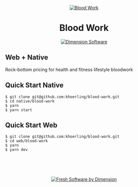 <center>

[![Blood Work][is-image]][ds-link]

# Blood Work

[![Dimension Software][html5-image]][ds-link]

</center>

## Web + Native

Rock-bottom pricing for health and fitness lifestyle bloodwork

## Quick Start Native

```
$ git clone git@github.com:khoerling/blood-work.git
$ cd native/blood-work
$ yarn
$ yarn start
```

## Quick Start Web

```
$ git clone git@github.com:khoerling/blood-work.git
$ cd web/blood-work
$ yarn
$ yarn dev
```

<br />
<br />
<br />
<center>

[![Fresh Software by Dimension][ds-image]][ds-link]

</center>

[ds-link]: https://dimensionsoftware.com
[is-image]: https://dimensionsoftware.com/static/images/github/skull_keys.png
[html5-image]: http://img.shields.io/badge/HTML-5-blue.svg?style=flat
[ds-image]: https://dimensionsoftware.com/static/images/github/software_by.png
